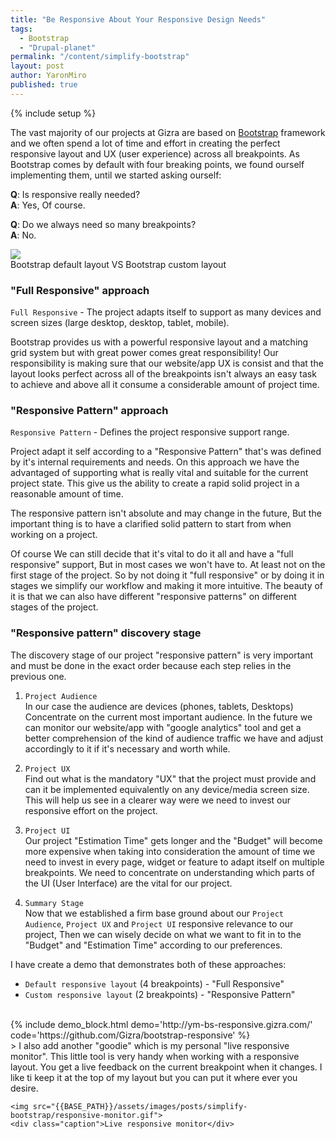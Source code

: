 ```yaml
---
title: "Be Responsive About Your Responsive Design Needs"
tags:
  - Bootstrap
  - "Drupal-planet"
permalink: "/content/simplify-bootstrap"
layout: post
author: YaronMiro
published: true
---
```


{% include setup %}

The vast majority of our projects at Gizra are based on [Bootstrap](http://getbootstrap.com/) framework and we often spend a lot of time and effort in creating the perfect responsive layout and UX (user experience)
across all breakpoints. As Bootstrap comes by default with four breaking points, we found ourself implementing them, until we started asking ourself:

__Q__: Is responsive really needed?  
__A__: Yes, Of course.

__Q__: Do we always need so many breakpoints?  
__A__: No.


<div class="thumbnail">
  <img src="{{BASE_PATH}}/assets/images/posts/simplify-bootstrap/image.gif">
  <div class="caption">Bootstrap default layout VS Bootstrap custom layout</div>
</div>

<!-- more -->

### "Full Responsive" approach

`Full Responsive` - The project adapts itself to support as many devices and screen sizes (large desktop, desktop, tablet, mobile).

Bootstrap provides us with a powerful responsive layout and a matching grid system
but with great power comes great responsibility!
Our responsibility is making sure that our website/app UX is
consist and that the layout looks perfect across all of the breakpoints isn't always
an easy task to achieve and above all it consume a considerable amount of project time.

### "Responsive Pattern" approach

`Responsive Pattern` - Defines the project responsive support range.

Project adapt it self according to a "Responsive Pattern" that's was defined by it's
internal requirements and needs. On this approach we have the advantaged of supporting what
is really vital and suitable for the current project state. This give us the ability to
create a rapid solid project in a reasonable amount of time.

The responsive pattern isn't absolute and may change in the future,
But the important thing is to have a clarified solid pattern to start from when working on a project.

Of course We can still decide that it's vital to do it all and have a "full responsive" support,
But in most cases we won't have to. At least not on the first stage of the project.
So by not doing it "full responsive" or by doing it in stages we simplify our workflow and making
it more intuitive. The beauty of it is that we can also have different "responsive patterns" on
different stages of the project.

### "Responsive pattern" discovery stage
The discovery stage of our project "responsive pattern" is very important
and must be done in the exact order because each step relies in the previous one.

1) `Project Audience`   
In our case the audience are devices (phones, tablets, Desktops)
Concentrate on the current most important audience.
In the future we can monitor our website/app with "google analytics" tool
and get a better comprehension of the kind of audience traffic we have and
adjust accordingly to it if it's necessary and worth while.

2) `Project UX`   
Find out what is the mandatory "UX" that the project must provide and can it be implemented
equivalently on any device/media screen size. This will help us see in a clearer way were we need to invest our responsive effort on the project.

3) `Project UI`   
Our project "Estimation Time" gets longer and the "Budget" will become more expensive
when taking into consideration the amount of time we need to invest in every page,
widget or feature to adapt itself on multiple breakpoints.
We need to concentrate on understanding which parts of the UI (User Interface)
are the vital for our project.

4) `Summary Stage`   
Now that we established a firm base ground about our `Project Audience`, `Project UX` and `Project UI`  responsive relevance to our project, Then we can wisely decide on what we want to fit in to the "Budget" and "Estimation Time" according to our preferences.

I have create a demo that demonstrates both of these approaches:

- `Default responsive layout` (4 breakpoints) - "Full Responsive"
- `Custom responsive layout` (2 breakpoints) - "Responsive Pattern"

</br>
{% include demo_block.html demo='http://ym-bs-responsive.gizra.com/' code='https://github.com/Gizra/bootstrap-responsive' %}

</br>
> I also add another "goodie" which is my personal "live responsive monitor".
  This little tool is very handy when working with a responsive layout.
  You get a live feedback on the current breakpoint when it changes.
  I like ti keep it at the top of my layout but you can put it where ever you desire.

> <div class="thumbnail" style="margin-bottom: 0">
    <img src="{{BASE_PATH}}/assets/images/posts/simplify-bootstrap/responsive-monitor.gif">
    <div class="caption">Live responsive monitor</div>
  </div>
